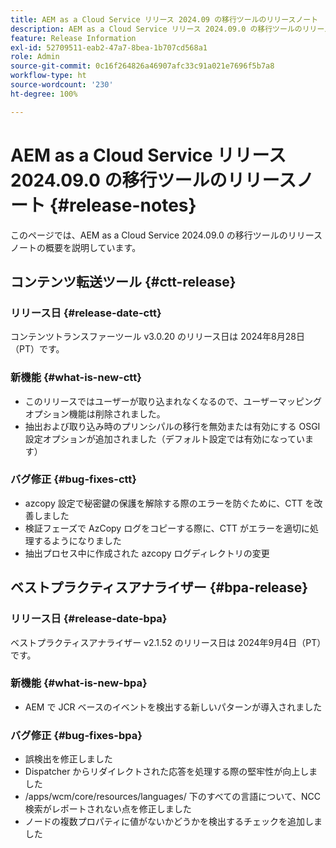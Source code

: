 ```yaml
---
title: AEM as a Cloud Service リリース 2024.09 の移行ツールのリリースノート
description: AEM as a Cloud Service リリース 2024.09.0 の移行ツールのリリースノート
feature: Release Information
exl-id: 52709511-eab2-47a7-8bea-1b707cd568a1
role: Admin
source-git-commit: 0c16f264826a46907afc33c91a021e7696f5b7a8
workflow-type: ht
source-wordcount: '230'
ht-degree: 100%

---
```


# AEM as a Cloud Service リリース 2024.09.0 の移行ツールのリリースノート {#release-notes}

このページでは、AEM as a Cloud Service 2024.09.0 の移行ツールのリリースノートの概要を説明しています。

## コンテンツ転送ツール {#ctt-release}

### リリース日 {#release-date-ctt}

コンテンツトランスファーツール v3.0.20 のリリース日は 2024年8月28日（PT）です。

### 新機能 {#what-is-new-ctt}

* このリリースではユーザーが取り込まれなくなるので、ユーザーマッピングオプション機能は削除されました。
* 抽出および取り込み時のプリンシパルの移行を無効または有効にする OSGI 設定オプションが追加されました（デフォルト設定では有効になっています）

### バグ修正 {#bug-fixes-ctt}

* azcopy 設定で秘密鍵の保護を解除する際のエラーを防ぐために、CTT を改善しました
* 検証フェーズで AzCopy ログをコピーする際に、CTT がエラーを適切に処理するようになりました
* 抽出プロセス中に作成された azcopy ログディレクトリの変更

## ベストプラクティスアナライザー {#bpa-release}

### リリース日 {#release-date-bpa}

ベストプラクティスアナライザー v2.1.52 のリリース日は 2024年9月4日（PT）です。

### 新機能 {#what-is-new-bpa}

* AEM で JCR ベースのイベントを検出する新しいパターンが導入されました

### バグ修正 {#bug-fixes-bpa}

* 誤検出を修正しました
* Dispatcher からリダイレクトされた応答を処理する際の堅牢性が向上しました
* /apps/wcm/core/resources/languages/ 下のすべての言語について、NCC 検索がレポートされない点を修正しました
* ノードの複数プロパティに値がないかどうかを検出するチェックを追加しました


